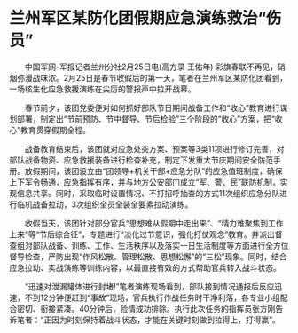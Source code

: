 兰州军区某防化团假期应急演练救治“伤员”
===

　　中国军网-军报记者兰州分社2月25日电(高方录 王佑年) 彩旗春联不再见，硝烟弥漫战味浓。2月25日是春节收假后的第一天，笔者在兰州军区某防化团看到，一场核生化应急救援演练在尖厉的警报声中拉开战幕。

　　春节前夕，该团党委便对如何抓好部队节日期间战备工作和“收心”教育进行谋划部署，制定出“节前预防、节中督导、节后检验”三个阶段的“收心”方案，把“收心”教育贯穿假期全程。

　　战备教育结束后，该团就对应急处突方案、预案等3类11项进行修订完善，对部队战备物资、应急救援装备进行检查补充，制定下发重大节庆期间安全防范手册。放假期间，该团设立由“团领导+机关干部+应急分队”的应急值班制度，确保上下军令畅通，应急指挥有序，并与地方公安部门成立“军、警、民”联防机制，实现信息共享。同时，采取临时设置情况、不打招呼抽查的方式11次组织应急分队进行临机战备拉动，3次组织全员全装全要素拉动演练。

　　收假当天，该团针对部分官兵“思想难从假期中走出来”、“精力难聚焦到工作上来”等“节后综合征”，专题进行“淡化过节意识，强化打仗观念”教育。并派出督查组对部队战备、训练、工作、生活秩序以及落实一日生活制度等方面进行全方位督导检查，严防出现“作风松散、管理松散、思想松懈”的“三松”现象。同时，结合应急拉动、实战演练等训练内容，以最直接有效的方式帮助官兵转入战斗状态。

　　“迅速对泄漏罐体进行封堵!”笔者演练现场看到，部队接到情况通报后反应迅速，不到12分钟便赶到“事故”现场，官兵执行作战任务时干净利落，各专业小组配合密切、衔接紧凑。40分钟后，险情成功排除。执行此次任务的指挥员张方刚告诉笔者：“正因为时刻保持着战斗状态，才能在关键时刻做到拉得上，打得赢”。
